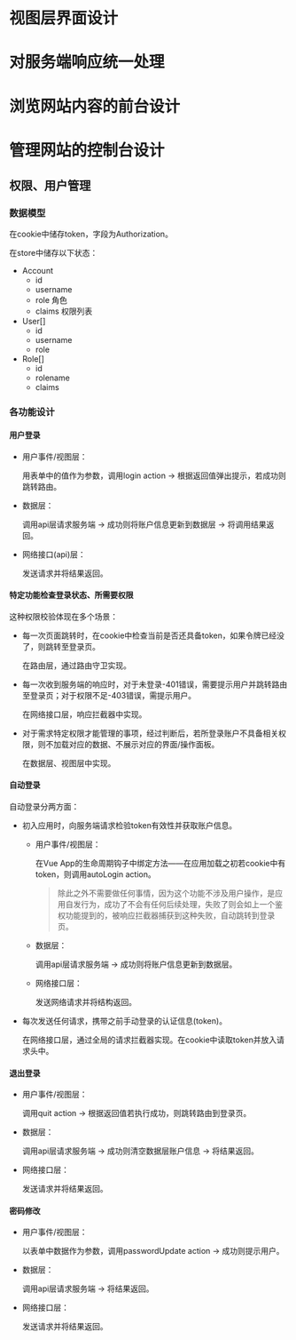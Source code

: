 # 视图层界面设计



# 对服务端响应统一处理



# 浏览网站内容的前台设计



# 管理网站的控制台设计

## 权限、用户管理

### 数据模型

在cookie中储存token，字段为Authorization。

在store中储存以下状态：

- Account
  - id
  - username
  - role 角色
  - claims 权限列表
- User[]
  - id
  - username
  - role
- Role[]
  - id
  - rolename
  - claims

### 各功能设计

#### 用户登录

- 用户事件/视图层：

  用表单中的值作为参数，调用login action → 根据返回值弹出提示，若成功则跳转路由。

- 数据层：

  调用api层请求服务端 → 成功则将账户信息更新到数据层 → 将调用结果返回。

- 网络接口(api)层：

  发送请求并将结果返回。

#### 特定功能检查登录状态、所需要权限

这种权限校验体现在多个场景：

- 每一次页面跳转时，在cookie中检查当前是否还具备token，如果令牌已经没了，则跳转至登录页。

  在路由层，通过路由守卫实现。

- 每一次收到服务端的响应时，对于未登录-401错误，需要提示用户并跳转路由至登录页；对于权限不足-403错误，需提示用户。

  在网络接口层，响应拦截器中实现。

- 对于需求特定权限才能管理的事项，经过判断后，若所登录账户不具备相关权限，则不加载对应的数据、不展示对应的界面/操作面板。

  在数据层、视图层中实现。

#### 自动登录

自动登录分两方面：

- 初入应用时，向服务端请求检验token有效性并获取账户信息。

  - 用户事件/视图层：

    在Vue App的生命周期钩子中绑定方法——在应用加载之初若cookie中有token，则调用autoLogin action。

    > 除此之外不需要做任何事情，因为这个功能不涉及用户操作，是应用自发行为，成功了不会有任何后续处理，失败了则会如上一个鉴权功能提到的，被响应拦截器捕获到这种失败，自动跳转到登录页。

  - 数据层：

    调用api层请求服务端 → 成功则将账户信息更新到数据层。

  - 网络接口层：

    发送网络请求并将结构返回。

- 每次发送任何请求，携带之前手动登录的认证信息(token)。

  在网络接口层，通过全局的请求拦截器实现。在cookie中读取token并放入请求头中。

#### 退出登录

- 用户事件/视图层：

  调用quit action → 根据返回值若执行成功，则跳转路由到登录页。

- 数据层：

  调用api层请求服务端 → 成功则清空数据层账户信息 → 将结果返回。

- 网络接口层：

  发送请求并将结果返回。

#### 密码修改

- 用户事件/视图层：

  以表单中数据作为参数，调用passwordUpdate action → 成功则提示用户。

- 数据层：

  调用api层请求服务端 → 将结果返回。

- 网络接口层：

  发送请求并将结果返回。
